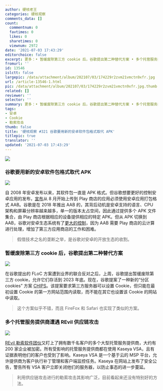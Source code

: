 ```yaml
---
author: 硬核老王
categories: 硬核观察
comments_data: []
count:
  commentnum: 0
  favtimes: 0
  likes: 0
  sharetimes: 0
  viewnum: 2972
date: '2021-07-03 17:43:29'
editorchoice: false
excerpt: 更多：• 暂缓废除第三方 cookie 后，谷歌提出第二种替代方案 • 多个托管服务提供商遭遇 REvil 供应链攻击
fromurl: ''
id: 13546
islctt: false
largepic: /data/attachment/album/202107/03/174229r2zvm21vmctn9xfr.jpg
url: /article-13546-1.html
pic: /data/attachment/album/202107/03/174229r2zvm21vmctn9xfr.jpg.thumb.jpg
related: []
reviewer: ''
selector: ''
summary: 更多：• 暂缓废除第三方 cookie 后，谷歌提出第二种替代方案 • 多个托管服务提供商遭遇 REvil 供应链攻击
tags:
- 安卓
- Cookie
- 勒索攻击
thumb: false
title: '硬核观察 #321 谷歌要用新的安卓软件包格式取代 APK'
titlepic: true
translator: ''
updated: '2021-07-03 17:43:29'
---
```


![](/data/attachment/album/202107/03/174229r2zvm21vmctn9xfr.jpg)


### 谷歌要用新的安卓软件包格式取代 APK


![](/data/attachment/album/202107/03/174240c3li53i1zkxe3eee.jpg)


自 2008 年安卓发布以来，其软件包一直是 APK 格式。但谷歌想要更好的控制安卓应用的发布，[宣布](https://android-developers.googleblog.com/2021/06/the-future-of-android-app-bundles-is.html)从 8 月开始上传到 Play 商店的应用必须使用安卓应用打包格式 AAB。谷歌是在 2018 年推出 AAB 的，其背后动机是安卓支持的语言、CPU 架构和屏幕分辨率越来越多，单一的版本太占空间，因此通过提供多个 APK 文件集合，由 Play 商店根据相应的设备提供相应的特定 APK。但从 APK 切换到 AAB，谷歌对安卓生态系统有了[更大的控制](https://arstechnica.com/gadgets/2021/07/google-play-dumps-apks-for-the-more-google-controlled-android-app-bundle/)，因为 AAB 需要 Play 商店的云计算进行处理，增加了第三方应用商店的工作和困难。



> 
> 假借技术之名的垄断之举，是谷歌对安卓的开放生态的收割。
> 
> 
> 


### 暂缓废除第三方 cookie 后，谷歌提出第二种替代方案


![](/data/attachment/album/202107/03/174256vb6zhnqbbeh6ihz9.jpg)


在谷歌提出的 FLoC 方案遭到业界的联合反对之后，上周，谷歌提出暂缓废除第三方 cookie，允许它们存活到 2023 年底。现在，谷歌提案了一种新的“分区 cookies” 方案 [CHIPS](https://github.com/WICG/CHIPS)。该提案要求第三方服务器可以设置 Cookie，但只能在最初设置 Cookie 的第一方网站范围内读取，而不能在其它也设置该 Cookie 的网站中读取。



> 
> 这个方案似乎不错，而且 FireFox 和 Safari 也实现了类似的方案。
> 
> 
> 


### 多个托管服务提供商遭遇 REvil 供应链攻击


![](/data/attachment/album/202107/03/174313uhzbmgquggbgghvw.jpg)


[REvil 勒索软件团伙](https://www.bleepingcomputer.com/news/security/revil-ransomware-hits-200-companies-in-msp-supply-chain-attack/)又盯上了拥有数千名客户的多个大型托管服务提供商，大约有 200 家企业被加密。所有受影响的托管服务提供商都在使用 Kaseya VSA，且有证据表明他们的客户也受到了影响。Kaseya VSA 是一个基于云的 MSP 平台，允许提供商为客户执行补丁管理和客户端监控任务。Kaseya 在网站上发布了安全公告，警告所有 VSA 客户立即关闭他们的服务器，以防止事态的进一步蔓延。



> 
> 利用供应链攻击进行的勒索攻击其影响广泛，目前看起来还没有特别好的方法。
> 
> 
>